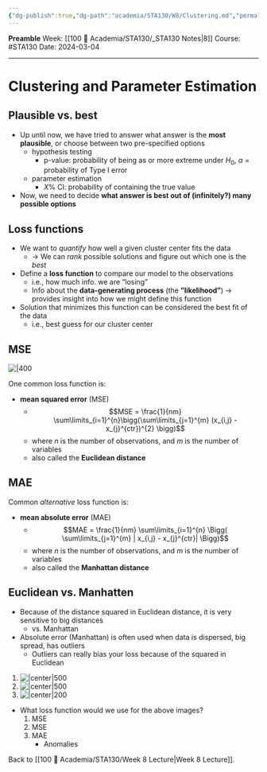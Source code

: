 ```yaml
---
{"dg-publish":true,"dg-path":"academia/STA130/W8/Clustering.md","permalink":"/academia/sta-130/w8/clustering/","created":"2024-03-04T13:20:24.103-05:00","updated":"2024-03-11T22:14:16.215-04:00"}
---
```


**Preamble**
Week: [[100 📒 Academia/STA130/_STA130 Notes\|8]]
Course: #STA130
Date: 2024-03-04

---
# Clustering and Parameter Estimation
## Plausible vs. best
- Up until now, we have tried to answer what answer is the **most plausible**, or choose between two pre-specified options
	- hypothesis testing
		- p-value: probability of being as or more extreme under $H_{0}$, $\alpha$ = probability of Type I error
	- parameter estimation
		- $X$% CI: probability of containing the true value
- Now, we need to decide **what answer is best out of (infinitely?) many possible options**

## Loss functions
- We want to *quantify* how well a given cluster center fits the data
	- → We can *rank* possible solutions and figure out which one is the *best*
- Define a **loss function** to compare our model to the observations
	- i.e., how much info. we are “losing”
	- Info about the **data-generating process** (the **”likelihood”**) → provides insight into how we might define this function
- Solution that minimizes this function can be considered the best fit of the data
	- i.e., best guess for our cluster center

## MSE

![|400](https://i.imgur.com/VvlIEIB.png)


One common loss function is:
- **mean squared error** (MSE)
	- $$MSE = \frac{1}{nm} \sum\limits_{i=1}^{n}\bigg(\sum\limits_{j=1}^{m} (x_{i,j} - x_{j}^{ctr})^{2} \bigg)$$
	-  where $n$ is the number of observations, and $m$ is the number of variables
	- also called the **Euclidean distance**

## MAE
Common *alternative* loss function is:
- **mean absolute error** (MAE)
	- $$MAE = \frac{1}{nm} \sum\limits_{i=1}^{n} \Bigg( \sum\limits_{j=1}^{m} | x_{i,j} - x_{j}^{ctr}| \Bigg)$$
	- where $n$ is the number of observations, and $m$ is the number of variables
	- also called the **Manhattan distance**

## Euclidean vs. Manhatten
- Because of the distance squared in Euclidean distance, it is very sensitive to big distances
	- vs. Manhattan
- Absolute error (Manhattan) is often used when data is dispersed, big spread, has outliers
	- Outliers can really bias your loss because of the squared in Euclidean

1. ![|center|500](https://i.imgur.com/ZaMeQYE.png)
2. ![|center|500](https://i.imgur.com/Sn0Rv3c.png)
3. ![|center|200](https://i.imgur.com/cLxYGZJ.png)

- What loss function would we use for the above images?
	1. MSE
	2. MSE
	3. MAE
		- Anomalies

Back to [[100 📒 Academia/STA130/Week 8 Lecture\|Week 8 Lecture]].
